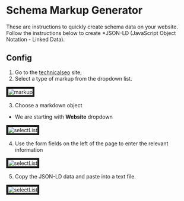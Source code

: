 # Schema Markup Generator

These are instructions to quickly create schema data on your website. Follow the instructions below to create *JSON-LD (JavaScript Object Notation - Linked Data).

## Config
1. Go to the [technicalseo](https://technicalseo.com/seo-tools/schema-markup-generator/) site;
2. Select a type of markup from the dropdown list.

<img src="https://user-images.githubusercontent.com/32405690/52528596-69e7e600-2c97-11e9-82ec-848f4886b0e8.jpg" border="5" alt="markup" >

3. Choose a markdown object
* We are starting with **Website** dropdown
<img src="https://user-images.githubusercontent.com/32405690/52528643-280b6f80-2c98-11e9-8232-d537bee42d6a.png" border="5" alt="selectList">

4. Use the form fields on the left of the page to enter the relevant information
<img src="https://user-images.githubusercontent.com/32405690/52528600-8126d380-2c97-11e9-9364-0dafd52102c1.jpg" border="5" alt="selectList">

5. Copy the JSON-LD data and paste into a text file. 
<img src="https://user-images.githubusercontent.com/32405690/52528601-87b54b00-2c97-11e9-9453-edcd524455b7.jpg" border="5" alt="selectList">

